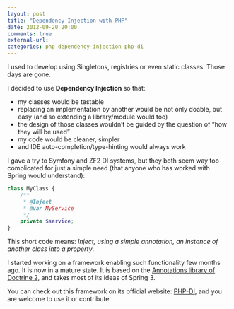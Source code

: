```yaml
---
layout: post
title: "Dependency Injection with PHP"
date: 2012-09-20 20:00
comments: true
external-url:
categories: php dependency-injection php-di
---
```


I used to develop using Singletons, registries or even static classes. Those days are gone.

I decided to use **Dependency Injection** so that:

- my classes would be testable
- replacing an implementation by another would be not only doable, but easy (and so extending a library/module would too)
- the design of those classes wouldn’t be guided by the question of “how they will be used”
- my code would be cleaner, simpler
- and IDE auto-completion/type-hinting would always work

I gave a try to Symfony and ZF2 DI systems, but they both seem way too complicated for just a simple need (that anyone who has worked with Spring would understand):

```php
class MyClass {
    /**
     * @Inject
     * @var MyService
     */
    private $service;
}
```

This short code means: *Inject, using a simple annotation, an instance of another class into a property*.

I started working on a framework enabling such functionality few months ago. It is now in a mature state. It is based on the [Annotations library of Doctrine 2](http://docs.doctrine-project.org/projects/doctrine-common/en/latest/reference/annotations.html), and takes most of its ideas of Spring 3.

You can check out this framework on its official website: [PHP-DI](http://mnapoli.github.com/PHP-DI/), and you are welcome to use it or contribute.
